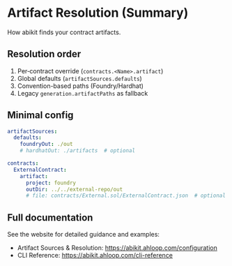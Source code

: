 # Artifact Resolution (Summary)

How abikit finds your contract artifacts.

## Resolution order
1. Per‑contract override (`contracts.<Name>.artifact`)
2. Global defaults (`artifactSources.defaults`)
3. Convention-based paths (Foundry/Hardhat)
4. Legacy `generation.artifactPaths` as fallback

## Minimal config
```yaml
artifactSources:
  defaults:
    foundryOut: ./out
    # hardhatOut: ./artifacts  # optional

contracts:
  ExternalContract:
    artifact:
      project: foundry
      outDir: ../../external-repo/out
      # file: contracts/External.sol/ExternalContract.json  # optional
```

## Full documentation
See the website for detailed guidance and examples:
- Artifact Sources & Resolution: https://abikit.ahloop.com/configuration
- CLI Reference: https://abikit.ahloop.com/cli-reference
